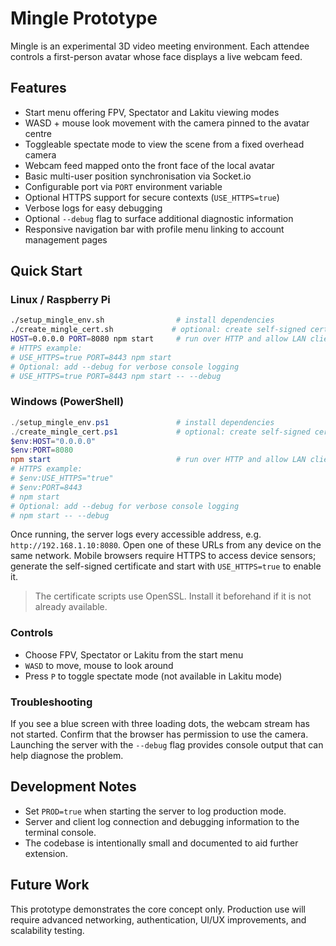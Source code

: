 # Mingle Prototype

Mingle is an experimental 3D video meeting environment. Each attendee controls a
first-person avatar whose face displays a live webcam feed.

## Features
- Start menu offering FPV, Spectator and Lakitu viewing modes
- WASD + mouse look movement with the camera pinned to the avatar centre
- Toggleable spectate mode to view the scene from a fixed overhead camera
- Webcam feed mapped onto the front face of the local avatar
- Basic multi-user position synchronisation via Socket.io
- Configurable port via `PORT` environment variable
- Optional HTTPS support for secure contexts (`USE_HTTPS=true`)
- Verbose logs for easy debugging
- Optional `--debug` flag to surface additional diagnostic information
- Responsive navigation bar with profile menu linking to account management pages

## Quick Start

### Linux / Raspberry Pi
```bash
./setup_mingle_env.sh                # install dependencies
./create_mingle_cert.sh             # optional: create self-signed cert
HOST=0.0.0.0 PORT=8080 npm start     # run over HTTP and allow LAN clients
# HTTPS example:
# USE_HTTPS=true PORT=8443 npm start
# Optional: add --debug for verbose console logging
# USE_HTTPS=true PORT=8443 npm start -- --debug
```

### Windows (PowerShell)
```powershell
./setup_mingle_env.ps1               # install dependencies
./create_mingle_cert.ps1             # optional: create self-signed cert
$env:HOST="0.0.0.0"
$env:PORT=8080
npm start                            # run over HTTP and allow LAN clients
# HTTPS example:
# $env:USE_HTTPS="true"
# $env:PORT=8443
# npm start
# Optional: add --debug for verbose console logging
# npm start -- --debug
```

Once running, the server logs every accessible address, e.g.
`http://192.168.1.10:8080`. Open one of these URLs from any device on the same
network. Mobile browsers require HTTPS to access device sensors; generate the
self-signed certificate and start with `USE_HTTPS=true` to enable it.

> The certificate scripts use OpenSSL. Install it beforehand if it is not already available.

### Controls
- Choose FPV, Spectator or Lakitu from the start menu
- `WASD` to move, mouse to look around
- Press `P` to toggle spectate mode (not available in Lakitu mode)

### Troubleshooting
If you see a blue screen with three loading dots, the webcam stream has not
started. Confirm that the browser has permission to use the camera. Launching
the server with the `--debug` flag provides console output that can help
diagnose the problem.

## Development Notes
- Set `PROD=true` when starting the server to log production mode.
- Server and client log connection and debugging information to the terminal
  console.
- The codebase is intentionally small and documented to aid further extension.

## Future Work
This prototype demonstrates the core concept only. Production use will require
advanced networking, authentication, UI/UX improvements, and scalability testing.
